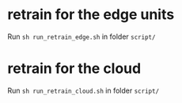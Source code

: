 # retrain for the edge units
Run `sh run_retrain_edge.sh` in folder `script/`

# retrain for the cloud 
Run `sh run_retrain_cloud.sh` in folder `script/`